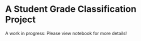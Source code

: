 # A Student Grade Classification Project

A work in progress: Please view notebook for more details! 
